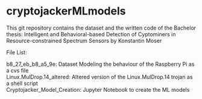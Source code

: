 # cryptojackerMLmodels
This git repository contains the dataset and the written code of the Bachelor thesis: Intelligent and Behavioral-based Detection of Cyptominers in Resource-constrained Spectrum Sensors by Konstantin Moser

File List:<br />

b8_27_eb_b8_a5_9e: Dataset Modeling the behaviour of the Raspberry Pi as a cvs file <br />
Linux.MulDrop.14_altered: Altered version of the Linux.MulDrop.14 trojan as a shell script <br />
Cryptojacker_Model_Creation: Jupyter Notebook to create the ML models <br />
